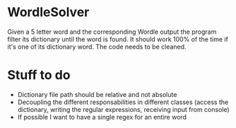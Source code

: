 # WordleSolver
Given a 5 letter word and the corresponding Wordle output the program filter its dictionary until the word is found. It should work 100% of the time if it's one of its dictionary word. The code needs to be cleaned.

# Stuff to do
- Dictionary file path should be relative and not absolute
- Decoupling the different responsabilities in different classes (access the dictionary, writing the regular expressions, receiving input from console)
- If possible I want to have a single regex for an entire word
